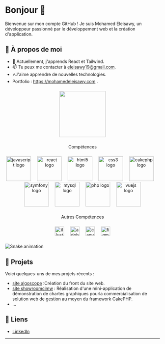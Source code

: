 # Bonjour 👋

Bienvenue sur mon compte GitHub ! Je suis Mohamed Eleisawy, un développeur passionné par le développement web et la création d'application.

## 🚀 À propos de moi

- 🌱 Actuellement, j'apprends React et Tailwind.
- 📫 Tu peux me contacter à eleisawy19@gmail.com.
- ⚡J'aime apprendre de nouvelles technologies.
- Portfolio : https://mohamedeleisawy.com .

###

<div align="center">
  <img height="150" src="https://i.gifer.com/L6m.gif"  />
</div>

###

<p align="center">Compétences</p>

###

<div align="center">
  <img src="https://cdn.jsdelivr.net/gh/devicons/devicon/icons/javascript/javascript-original.svg" height="80" alt="javascript logo"  />
  <img width="12" />
  <img src="https://cdn.jsdelivr.net/gh/devicons/devicon/icons/react/react-original.svg" height="80" alt="react logo"  />
  <img width="12" />
  <img src="https://cdn.jsdelivr.net/gh/devicons/devicon/icons/html5/html5-original.svg" height="80" alt="html5 logo"  />
  <img width="12" />
  <img src="https://cdn.jsdelivr.net/gh/devicons/devicon/icons/css3/css3-original.svg" height="80" alt="css3 logo"  />
  <img width="12" />
  <img src="https://cdn.jsdelivr.net/gh/devicons/devicon/icons/cakephp/cakephp-original.svg" height="80" alt="cakephp logo"  />
  <img width="12" />
  <img src="https://skillicons.dev/icons?i=symfony" height="80" alt="symfony logo"  />
  <img width="12" />
  <img src="https://cdn.jsdelivr.net/gh/devicons/devicon/icons/mysql/mysql-original.svg" height="80" alt="mysql logo"  />
  <img width="12" />
  <img src="https://cdn.simpleicons.org/php/777BB4" height="80" alt="php logo"  />
  <img width="12" />
  <img src="https://cdn.simpleicons.org/vuedotjs/4FC08D" height="80" alt="vuejs logo"  />
</div>

###

<p align="center">Autres Compétences</p>

###

<div align="center">
  <img src="https://cdn.jsdelivr.net/gh/devicons/devicon/icons/illustrator/illustrator-plain.svg" height="30" alt="illustrator logo"  />
  <img width="12" />
  <img src="https://skillicons.dev/icons?i=ps" height="30" alt="adobephotoshop logo"  />
  <img width="12" />
  <img src="https://cdn.simpleicons.org/canva/00C4CC" height="30" alt="canva logo"  />
  <img width="12" />
  <img src="https://skillicons.dev/icons?i=figma" height="30" alt="figma logo"  />
</div>

###

<img src="https://raw.githubusercontent.com/Mohamed_ Eleisawy  /Mohamed_ Eleisawy  /output/snake.svg" alt="Snake animation" />

###
## 📂 Projets

Voici quelques-uns de mes projets récents :

- [site algoscope](https://algoscope.fr/FR/) :Création du front du site web.
- [site showroomcimw](http://www.showroomcimw.fr/) : Réalisation d'une mini-application de
démonstration de chartes graphiques pourla commercialisation de solution web de gestion au moyen du framework CakePHP.
- ...

## 🔗 Liens

- [LinkedIn](https://www.linkedin.com/in/mohamed-eleisawy-1440b226b/)
---
